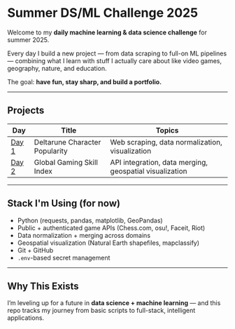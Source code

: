 # Summer DS/ML Challenge 2025

Welcome to my **daily machine learning & data science challenge** for summer 2025.

Every day I build a new project — from data scraping to full-on ML pipelines — combining what I learn with stuff I actually care about like video games, geography, nature, and education.

The goal: **have fun, stay sharp, and build a portfolio.**

---

## Projects

| Day | Title | Topics |
|-----|-------|--------|
| [Day 1](./day1_deltarune_popularity) | Deltarune Character Popularity | Web scraping, data normalization, visualization |
| [Day 2](./day2_gaming_world_stats) | Global Gaming Skill Index | API integration, data merging, geospatial visualization |

---

## Stack I'm Using (for now)

- Python (requests, pandas, matplotlib, GeoPandas)
- Public + authenticated game APIs (Chess.com, osu!, Faceit, Riot)
- Data normalization + merging across domains
- Geospatial visualization (Natural Earth shapefiles, mapclassify)
- Git + GitHub
- `.env`-based secret management

---

## Why This Exists

I’m leveling up for a future in **data science + machine learning** — and this repo tracks my journey from basic scripts to full-stack, intelligent applications.

